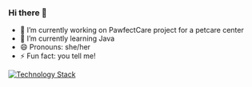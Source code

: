 ### Hi there 👋


- 🔭 I’m currently working on PawfectCare project for a petcare center
- 🌱 I’m currently learning Java
- 😄 Pronouns: she/her
- ⚡ Fun fact: you tell me!

[![Technology Stack](https://skillicons.dev/icons?i=js,html,css,python,c,c++,php,mysql,mongodb,react,nodejs)](https://skillicons.dev)
